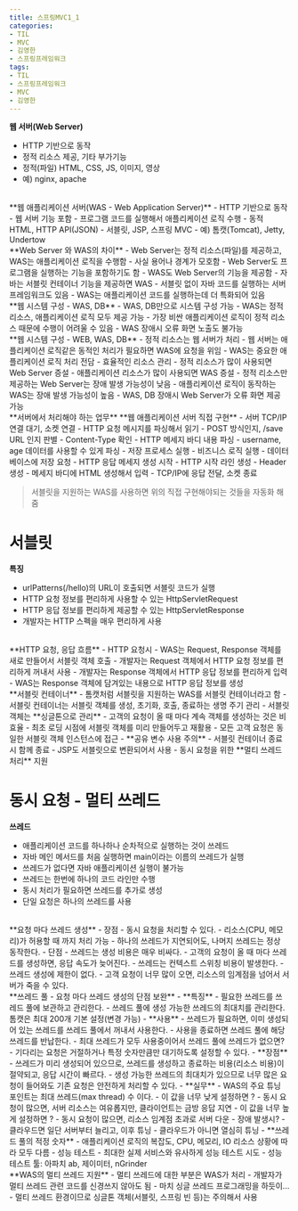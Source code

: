 ```yaml
---
title: 스프링MVC1_1
categories:
- TIL
- MVC
- 김영한
- 스프링프레임워크
tags:
- TIL
- 스프링프레임워크
- MVC
- 김영한
---
```


**웹 서버(Web Server)**   
- HTTP 기반으로 동작
- 정적 리소스 제공, 기타 부가기능
- 정적(파일) HTML, CSS, JS, 이미지, 영상
- 예) nginx, apache

<br/>
**웹 애플리케이션 서버(WAS - Web Application Server)**   
- HTTP 기반으로 동작
- 웹 서버 기능 포함
- 프로그램 코드를 실행해서 애플리케이션 로직 수행
	- 동적 HTML, HTTP API(JSON)
	- 서블릿, JSP, 스프링 MVC
- 예) 톰캣(Tomcat), Jetty, Undertow

<br/>
**Web Server 와 WAS의 차이**   
- Web Server는 정적 리소스(파일)를 제공하고, WAS는 애플리케이션 로직을 수행함
- 사실 용어나 경계가 모호함
	- Web Server도 프로그램을 실행하는 기능을 포함하기도 함
	- WAS도 Web Server의 기능을 제공함
- 자바는 서블릿 컨테이너 기능을 제공하면 WAS
	- 서블릿 없이 자바 코드를 실행하는 서버 프레임워크도 있음
- WAS는 애플리케이션 코드를 실행하는데 더 특화되어 있음

<br/>
**웹  시스템 구성 - WAS, DB**   
- WAS, DB만으로 시스템 구성 가능
- WAS는 정적 리소스, 애플리케이션 로직 모두 제공 가능
- 가장 비싼 애플리케이션 로직이 정적 리소스 때문에 수행이 어려울 수 있음
- WAS 장애시 오류 화면 노출도 불가능

<br/>
**웹 시스템 구성 - WEB, WAS, DB**   
- 정적 리소스는 웹 서버가 처리
- 웹 서버는 애플리케이션 로직같은 동적인 처리가 필요하면 WAS에 요청을 위임
- WAS는 중요한 애플리케이션 로직 처리 전담
- 효율적인 리소스 관리
	- 정적 리소스가 많이 사용되면 Web Server 증설
	- 애플리케이션 리소스가 많이 사용되면 WAS 증설
- 정적 리소스만 제공하는 Web Server는 장애 발생 가능성이 낮음
- 애플리케이션 로직이 동작하는 WAS는 장애 발생 가능성이 높음
- WAS, DB 장애시 Web Server가 오류 화면 제공 가능

<br/>
**서버에서 처리해야 하는 업무**   
**웹  애플리케이션 서버 직접 구현**   
- 서버 TCP/IP 연결 대기, 소켓 연결
- HTTP 요청 메시지를 파싱해서 읽기
- POST 방식인지, /save URL 인지 판별
- Content-Type  확인
- HTTP 메세지 바디 내용 파싱
	- username, age 데이터를 사용할 수 있게 파싱
- 저장 프로세스 실행
- 비즈니스 로직 실행
	- 데이터베이스에 저장 요청
- HTTP 응답 메세지 생성 시작
	- HTTP 시작 라인 생성
	- Header 생성
	- 메세지 바디에 HTML 생성해서 입력
- TCP/IP에 응답 전달, 소켓 종료

> 서블릿을 지원하는 WAS를 사용하면 위의 직접 구현해야되는 것들을 자동화 해줌

# 서블릿
**특징**   
- urlPatterns(/hello)의 URL이 호출되면 서블릿 코드가 실행
- HTTP 요청 정보를 편리하게 사용할 수 있는 HttpServletRequest
- HTTP 응답 정보를 편리하게 제공할 수 있는 HttpServletResponse
- 개발자는 HTTP 스펙을 매우 편리하게 사용

<br/>
**HTTP 요청, 응답 흐름**   
- HTTP 요청시
	- WAS는 Request, Response 객체를 새로 만들어서 서블릿 객체 호출
	- 개발자는 Request 객체에서 HTTP 요청 정보를 편리하게 꺼내서 사용
	- 개발자는 Response 객체에서 HTTP 응답 정보를 편리하게 입력
	- WAS는 Response 객체에 담겨있는 내용으로 HTTP 응답 정보를 생성

<br/>
**서블릿 컨테이너**   
- 톰캣처럼 서블릿을 지원하는 WAS를 서블릿 컨테이너라고 함
- 서블릿 컨테이너는 서블릿 객체를 생성, 초기화, 호출, 종료하는 생명 주기 관리
- 서블릿 객체는 **싱글톤으로 관리**
	- 고객의 요청이 올 때 마다 계속 객체를 생성하는 것은 비효율
	- 최초 로딩 시점에 서블릿 객체를 미리 만들어두고 재활용
	- 모든 고객 요청은 동일한 서블릿 객체 인스턴스에 접근
	- **공유 변수 사용 주의**
	- 서블릿 컨테이너 종료 시 함께 종료
- JSP도 서블릿으로 변환되어서 사용
- 동시 요청을 위한 **멀티 쓰레드 처리** 지원

# 동시 요청 - 멀티 쓰레드   
**쓰레드**   
- 애플리케이션 코드를 하나하나 순차적으로 실행하는 것이 쓰레드
- 자바 메인 메서드를 처음 실행하면 main이라는 이름의 쓰레드가 실행
- 쓰레드가 없다면 자바 애플리케이션 실행이 불가능
- 쓰레드는 한번에 하나의 코드 라인만 수행
- 동시 처리가 필요하면 쓰레드를 추가로 생성
- 단일 요청은 하나의 쓰레드를 사용

<br/>
**요청 마다 쓰레드 생성**   
- 장점
	- 동시 요청을 처리할 수 있다.
	- 리소스(CPU, 메모리)가 허용할 때 까지 처리 가능
	- 하나의 쓰레드가 지연되어도, 나머지 쓰레드는 정상 동작한다.
- 단점
	- 쓰레드는 생성 비용은 매우 비싸다.
		- 고객의 요청이 올 때 마다 쓰레드를 생성하면, 응답 속도가 늦어진다.
	- 쓰레드는 컨텍스트 스위칭 비용이 발생한다.
	- 쓰레드 생성에 제한이 없다.
		- 고객 요청이 너무 많이 오면, 리소스의 임계점을 넘어서 서버가 죽을 수 있다.

<br/>
**쓰레드 풀 - 요청 마다 쓰레드 생성의 단점 보완**   
- **특징**
	- 필요한 쓰레드를 쓰레드 풀에 보관하고 관리한다.
	- 쓰레드 풀에 생성 가능한 쓰레드의 최대치를 관리한다. 톰캣은 최대 200개 기본 설정(변경 가능)
- **사용**
	- 쓰레드가 필요하면, 이미 생성되어 있는 쓰레드를 쓰레드 풀에서 꺼내서 사용한다.
	- 사용을 종료하면 쓰레드 풀에 해당 쓰레드를 반납한다.
	- 최대  쓰레드가 모두 사용중이어서 쓰레드 풀에 쓰레드가 없으면?
		- 기다리는 요청은 거절하거나 특정 숫자만큼만 대기하도록 설정할 수 있다.
- **장점**
	- 쓰레드가 미리 생성되어 있으므로, 쓰레드를 생성하고 종료하는 비용(리소스 비용)이 절약되고, 응답 시간이 빠르다.
	- 생성 가능한 쓰레드의 최대치가 있으므로 너무 많은 요청이 들어와도 기존 요청은 안전하게 처리할 수 있다.
- **실무**
	- WAS의 주요 튜닝 포인트는 최대 쓰레드(max thread) 수 이다.
	- 이 값을 너무 낮게 설정하면 ?
		- 동시 요청이 많으면, 서버 리소스는 여유롭지만, 클라이언트는 금방 응답 지연
	- 이 값을 너무 높게 설정하면 ?
		- 동시 요청이 많으면, 리소스 임계점 초과로 서버 다운
	- 장애 발생시?
		- 클라우드면 일단 서버부터 늘리고, 이후 튜닝
		- 클라우드가 아니면 열심히 튜닝
- **쓰레드 풀의 적정 숫자**
	- 애플리케이션 로직의 복잡도, CPU, 메모리, IO 리소스 상황에 따라 모두 다름
	- 성능 테스트
		- 최대한 실제 서비스와 유사하게 성능 테스트 시도
		- 성능 테스트 툴: 아파치 ab, 제이미터, nGrinder

<br/>
**WAS의 멀티 쓰레드 지원**   
- 멀티 쓰레드에 대한 부분은 WAS가 처리
- 개발자가 멀티 쓰레드 관련 코드를 신경쓰지 않아도 됨
	- 마치 싱글 쓰레드 프로그래밍을 하듯이...
- 멀티 쓰레드 환경이므로 싱글톤 객체(서블릿, 스프링 빈 등)는 주의해서 사용
